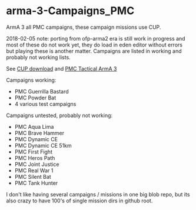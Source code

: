 # arma-3-Campaigns_PMC

ArmA 3 all PMC campaigns, these campaign missions use CUP.

2018-02-05 note: porting from ofp-arma2 era is still work in progress and most of these do not work yet, they do load in eden editor without errors but playing these is another matter. Campaigns are listed in working and probably not working lists.

See [CUP download](http://cup-arma3.org/download) and [PMC Tactical ArmA 3](https://www.pmctactical.org/arma3/index.php)

Campaigns working:
* PMC Guerrilla Bastard
* PMC Powder Bat
* 4 various test campaigns

Campaigns untested, probably not working:
* PMC Aqua Lima
* PMC Brave Hammer
* PMC Dynamic CE
* PMC Dynamic CE 51km
* PMC First Fight
* PMC Heros Path
* PMC Joint Justice
* PMC Real War 1
* PMC Silent Bat
* PMC Tank Hunter

I don't like having several campaigns / missions in one big blob repo, but its also crazy to have 100's of single mission dirs in github root.
